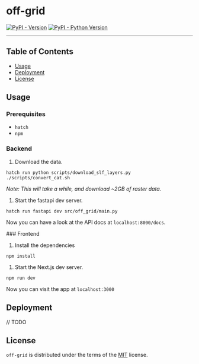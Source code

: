 # off-grid

[![PyPI - Version](https://img.shields.io/pypi/v/off-grid.svg)](https://pypi.org/project/off-grid)
[![PyPI - Python Version](https://img.shields.io/pypi/pyversions/off-grid.svg)](https://pypi.org/project/off-grid)

---

## Table of Contents

- [Usage](#usage)
- [Deployment](#deployment)
- [License](#license)

## Usage

### Prerequisites

- `hatch`
- `npm`

### Backend

1. Download the data.

```
hatch run python scripts/download_slf_layers.py
./scripts/convert_cat.sh
```

_Note: This will take a while, and download ~2GB of raster data._

1. Start the fastapi dev server.

```shell
hatch run fastapi dev src/off_grid/main.py
```

Now you can have a look at the API docs at `localhost:8000/docs`.

### Frontend

1. Install the dependencies

```shell
npm install
```

1. Start the Next.js dev server.

```shell
npm run dev
```

Now you can visit the app at `localhost:3000`

## Deployment

// TODO

## License

`off-grid` is distributed under the terms of the [MIT](https://spdx.org/licenses/MIT.html) license.
